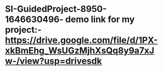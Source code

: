 # SI-GuidedProject-8950-1646630496- demo link for my project:-https://drive.google.com/file/d/1PX-xkBmEhg_WsUGzMjhXsQq8y9a7xJw-/view?usp=drivesdk
